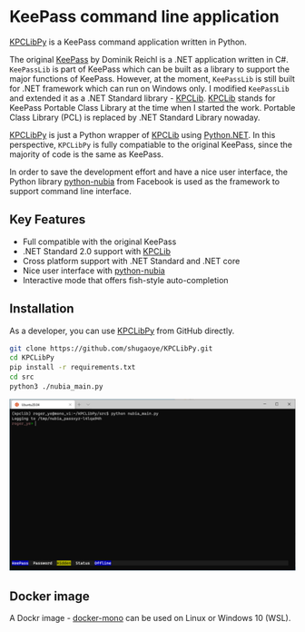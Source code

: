 # KeePass command line application

[KPCLibPy][1] is a KeePass command application written in Python.

The original [KeePass][3] by Dominik Reichl is a .NET application written in C#. `KeePassLib` is part of KeePass which can be built as a library to support the major functions of KeePass. However, at the moment, `KeePassLib` is still built for .NET framework which can run on Windows only. I modified `KeePassLib` and extended it as a .NET Standard library - [KPCLib][2]. [KPCLib][2] stands for KeePass Portable Class Library at the time when I started the work. Portable Class Library (PCL) is replaced by .NET Standard Library nowaday.

[KPCLibPy][1] is just a Python wrapper of [KPCLib][2] using [Python.NET][4]. In this perspective, `KPCLibPy` is fully compatiable to the original KeePass, since the majority of code is  the same as KeePass.

In order to save the development effort and have a nice user interface, the Python library [python-nubia][5] from Facebook is used as the framework to support command line interface.

## Key Features
- Full compatible with the original KeePass
- .NET Standard 2.0 support with [KPCLib][2]
- Cross platform support with .NET Standard and .NET core
- Nice user interface with [python-nubia][5]
- Interactive mode that offers fish-style auto-completion

## Installation
As a developer, you can use [KPCLibPy][1] from GitHub directly.
```bash
git clone https://github.com/shugaoye/KPCLibPy.git
cd KPCLibPy
pip install -r requirements.txt
cd src
python3 ./nubia_main.py
```

![image01](https://github.com/passxyz/passxyz.github.io/raw/master/images/kpclib/kpclibpy.gif)

## Docker image
A Dockr image - [docker-mono][6] can be used on Linux or Windows 10 (WSL).


[1]: https://github.com/passxyz/KPCLibPy
[2]: https://github.com/passxyz/KPCLib
[3]: https://keepass.info/
[4]: http://pythonnet.github.io/
[5]: https://github.com/facebookincubator/python-nubia
[6]: https://github.com/shugaoye/docker-mono
